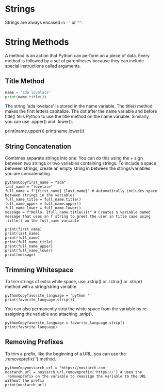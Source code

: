 # Strings

Strings are always encased in `''` or `""`.

# String Methods

A method is an action that Python can perform on a piece of data. Every method is followed by a set of parentheses because they can include special instructions called arguments.

## Title Method

```python
name = "ada lovelace"
print(name.title())
```
The string 'ada lovelace' is stored in the name variable. The title() method makes the first letters capitalize. The dot after the name variable and before title() tells Python to use the title method on the name variable. Similarly, you can use .upper() and .lower().

print(name.upper())
print(name.lower())

## String Concatenation
Combines separate strings into one. You can do this using the + sign between two strings or two variables containing strings. To include a space between strings, create an empty string in between the strings/variables you are concatenating.

```
pythonCopyfirst_name = "ada"
last_name = "lovelace"
full_name = f"{first_name} {last_name}" # Automatically includes space between strings in the variables
full_name_title = full_name.title()
full_name_upper = full_name.upper()
full_name_lower = full_name.lower()
message = f"Hello, {full_name.title()}!" # Creates a variable named message that uses an f string to greet the user in title case using .title() on the full_name variable

print(first_name)
print(last_name)
print(full_name)
print(full_name_title)
print(full_name_upper)
print(full_name_lower)
print(message)
```

## Trimming Whitespace
To trim strings of extra white space, use .rstrip() or .lstrip() or .strip() method with a string/string variable.
```
pythonCopyfavorite_language = 'python '
print(favorite_language.strip())
```
You can also permanently strip the white space from the variable by re-assigning the variable and attaching .strip().
```
pythonCopyfavorite_language = favorite_language.strip()
print(favorite_language)
```
## Removing Prefixes
To trim a prefix, like the beginning of a URL, you can use the .removeprefix('') method.
```
pythonCopynostarch_url = 'https://nostarch.com'
nostarch_url = nostarch_url.removeprefix('https://') # Uses the .removeprefix on the variable to reassign the variable to the URL without the prefix
print(nostarch_url)
```